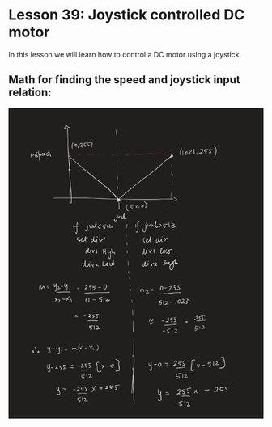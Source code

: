 # Lesson 39: Joystick controlled DC motor
In this lesson we will learn how to control a DC motor using a joystick.

## Math for finding the speed and joystick input relation:
![math](images/img1.png)